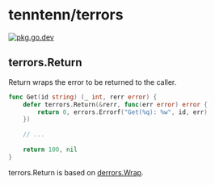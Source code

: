 # tenntenn/terrors

[![pkg.go.dev][gopkg-badge]][gopkg]

## terrors.Return

Return wraps the error to be returned to the caller.

```go
func Get(id string) (_ int, rerr error) {
	defer terrors.Return(&rerr, func(err error) error {
		return 0, errors.Errorf("Get(%q): %w", id, err)
	})
	
	// ...
	
	return 100, nil
}
```

terrors.Return is based on [derrors.Wrap](https://cs.opensource.google/go/x/pkgsite/+/master:internal/derrors/derrors.go;l=240).

<!-- links -->
[gopkg]: https://pkg.go.dev/github.com/tenntenn/terrors
[gopkg-badge]: https://pkg.go.dev/badge/github.com/tenntenn/terrors?status.svg
